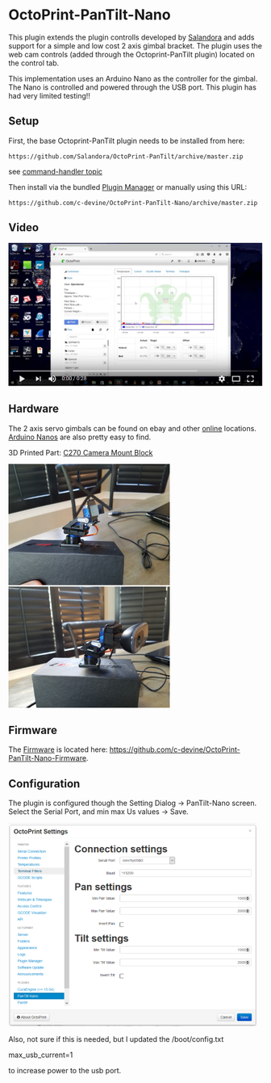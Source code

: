 # OctoPrint-PanTilt-Nano

This plugin extends the plugin controlls developed by [Salandora](https://github.com/Salandora/OctoPrint-PanTilt) and adds support
for a simple and low cost 2 axis gimbal bracket.  The plugin uses the web cam controls (added through the Octoprint-PanTilt plugin) located on the
control tab.

This implementation uses an Arduino Nano as the controller for the gimbal.  The Nano
is controlled and powered through the USB port. This plugin has had very limited testing!!

## Setup

First, the base Octoprint-PanTilt plugin needs to be installed from here:

    https://github.com/Salandora/OctoPrint-PanTilt/archive/master.zip

see [command-handler topic](https://github.com/c-devine/OctoPrint-PanTilt/tree/command-handler)

Then install via the bundled [Plugin Manager](https://github.com/foosel/OctoPrint/wiki/Plugin:-Plugin-Manager)
or manually using this URL:

    https://github.com/c-devine/OctoPrint-PanTilt-Nano/archive/master.zip


## Video

[![PanTilt Nano Video](https://raw.githubusercontent.com/c-devine/OctoPrint-PanTilt-Nano/snapshots/assets/img/youtube.png?raw=true)](http://www.youtube.com/watch?v=r1rvIeMVfCk "PanTilt-Nano")


## Hardware

The 2 axis servo gimbals can be found on ebay and other [online](https://www.google.com/search?q=ebay+Servo+Mount+bracket+pan+tilt+with+servos&oq=ebay+Servo+Mount+bracket+pan+tilt+with+servos)
 locations.  [Arduino Nanos](https://www.google.com/#q=Arduino+Nano+compatible+v3.0+5v+ATmega328p) are also pretty easy to find.

3D Printed Part: [C270 Camera Mount Block](https://www.thingiverse.com/thing:2409919)

<img src="https://raw.githubusercontent.com/c-devine/OctoPrint-PanTilt-Nano/snapshots/assets/img/pantilt.png?raw=true" width="320" height="240">
<img src="https://raw.githubusercontent.com/c-devine/OctoPrint-PanTilt-Nano/snapshots/assets/img/webcam.png?raw=true" width="320" height="240">



## Firmware

The [Firmware](https://github.com/c-devine/OctoPrint-PanTilt-Nano-Firmware) is located here: https://github.com/c-devine/OctoPrint-PanTilt-Nano-Firmware.


## Configuration

The plugin is configured though the Setting Dialog -> PanTilt-Nano screen.  Select the Serial Port, and min max Us values -> Save.


<a href="https://raw.githubusercontent.com/c-devine/OctoPrint-PanTilt-Nano/snapshots/assets/img/settings.png?raw=true"><img src="https://raw.githubusercontent.com/c-devine/OctoPrint-PanTilt-Nano/snapshots/assets/img/settings.png?raw=true" width="493" height="403"></a>

Also, not sure if this is needed, but I updated the /boot/config.txt

max_usb_current=1

to increase power to the usb port.
